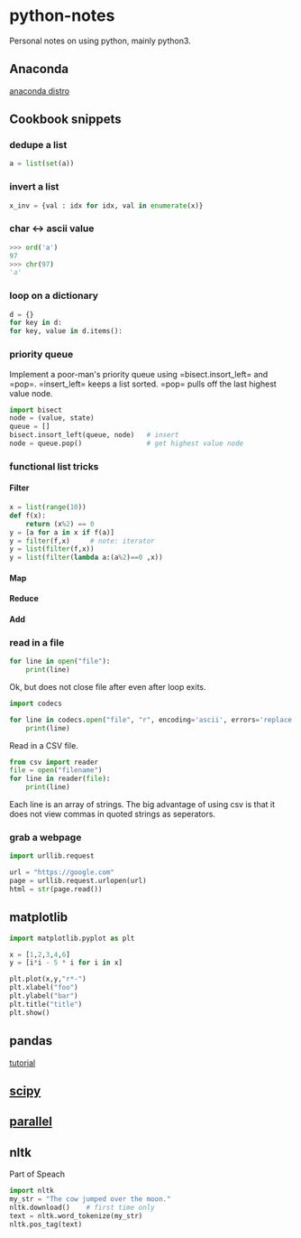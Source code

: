 # python-notes
Personal notes on using python, mainly python3.  

## Anaconda 

[anaconda distro](https://www.continuum.io/downloads)

## Cookbook snippets

### dedupe a list

```python
a = list(set(a))
```

### invert a list

```python
x_inv = {val : idx for idx, val in enumerate(x)}
```

### char <-> ascii value

```python
>>> ord('a')
97
>>> chr(97)
'a'
```

### loop on a dictionary

```python
d = {}
for key in d:
for key, value in d.items():
```

### priority queue

Implement a poor-man's priority queue using =bisect.insort_left= and =pop=.  =insert_left= keeps a list
sorted.  =pop= pulls off the last highest value node.
```python
import bisect
node = (value, state)
queue = []
bisect.insort_left(queue, node)   # insert
node = queue.pop()                # get highest value node
```

### functional list tricks

#### Filter
```python
x = list(range(10))
def f(x):
    return (x%2) == 0
y = [a for a in x if f(a)]
y = filter(f,x)     # note: iterator
y = list(filter(f,x))
y = list(filter(lambda a:(a%2)==0 ,x))
```

#### Map

#### Reduce

#### Add


### read in a file

```python
for line in open("file"):
    print(line)
```
Ok, but does not close file after even after loop exits.

```python
import codecs

for line in codecs.open("file", "r", encoding='ascii', errors='replace'):
    print(line)
```

Read in a CSV file.  
```python
from csv import reader
file = open("filename")
for line in reader(file):
    print(line)
```
Each line is an array of strings.  The big advantage of using csv is that 
it does not view commas in quoted strings as seperators.  

### grab a webpage

```python
import urllib.request

url = "https://google.com"
page = urllib.request.urlopen(url)
html = str(page.read())
```

## matplotlib

```python
import matplotlib.pyplot as plt

x = [1,2,3,4,6]
y = [i*i - 5 * i for i in x]

plt.plot(x,y,"r*-")
plt.xlabel("foo")
plt.ylabel("bar")
plt.title("title")
plt.show()
```

## pandas

[tutorial](https://pandas.pydata.org/pandas-docs/stable/tutorials.html)

## [scipy](scipy.md)

## [parallel](parallel.md)

## nltk

Part of Speach 
```python
import nltk
my_str = "The cow jumped over the moon."
nltk.download()    # first time only
text = nltk.word_tokenize(my_str)
nltk.pos_tag(text)
```
